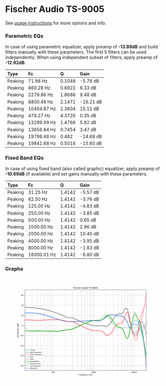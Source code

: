 # Fischer Audio TS-9005
See [usage instructions](https://github.com/jaakkopasanen/AutoEq#usage) for more options and info.

### Parametric EQs
In case of using parametric equalizer, apply preamp of **-13.89dB** and build filters manually
with these parameters. The first 5 filters can be used independently.
When using independent subset of filters, apply preamp of **-12.92dB**.

| Type    | Fc          |      Q | Gain      |
|:--------|:------------|:-------|:----------|
| Peaking | 71.98 Hz    | 0.1048 | -5.76 dB  |
| Peaking | 860.28 Hz   | 0.6922 | 6.33 dB   |
| Peaking | 2279.86 Hz  | 1.8686 | 9.48 dB   |
| Peaking | 6800.46 Hz  | 2.1471 | -16.21 dB |
| Peaking | 10404.87 Hz | 2.3604 | 15.11 dB  |
| Peaking | 479.27 Hz   | 4.3726 | 0.35 dB   |
| Peaking | 13299.99 Hz | 1.4766 | 5.82 dB   |
| Peaking | 13656.84 Hz | 0.7454 | 3.47 dB   |
| Peaking | 19798.48 Hz | 0.482  | -14.68 dB |
| Peaking | 19841.68 Hz | 0.5018 | -15.60 dB |

### Fixed Band EQs
In case of using fixed band (also called graphic) equalizer, apply preamp of **-10.69dB**
(if available) and set gains manually with these parameters.

| Type    | Fc          |      Q | Gain     |
|:--------|:------------|:-------|:---------|
| Peaking | 31.25 Hz    | 1.4142 | -5.57 dB |
| Peaking | 62.50 Hz    | 1.4142 | -3.76 dB |
| Peaking | 125.00 Hz   | 1.4142 | -4.83 dB |
| Peaking | 250.00 Hz   | 1.4142 | -3.85 dB |
| Peaking | 500.00 Hz   | 1.4142 | 0.65 dB  |
| Peaking | 1000.00 Hz  | 1.4142 | 2.96 dB  |
| Peaking | 2000.00 Hz  | 1.4142 | 10.40 dB |
| Peaking | 4000.00 Hz  | 1.4142 | -3.95 dB |
| Peaking | 8000.00 Hz  | 1.4142 | -1.83 dB |
| Peaking | 16000.01 Hz | 1.4142 | -6.80 dB |

### Graphs
![](./Fischer%20Audio%20TS-9005.png)
